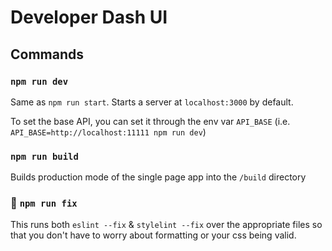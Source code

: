 # Developer Dash UI

## Commands

### `npm run dev`

Same as `npm run start`. Starts a server at `localhost:3000` by default.

To set the base API, you can set it through the env var `API_BASE` (i.e. `API_BASE=http://localhost:11111 npm run dev`)

### `npm run build`

Builds production mode of the single page app into the `/build` directory

### :fire_engine: `npm run fix`
This runs both `eslint --fix`  & `stylelint --fix` over the appropriate files so that you don't have to worry about formatting or your css being valid.
